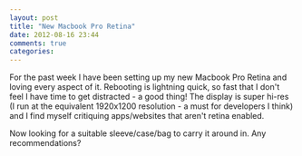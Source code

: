 ```yaml
---
layout: post
title: "New Macbook Pro Retina"
date: 2012-08-16 23:44
comments: true
categories: 
---
```


For the past week I have been setting up my new Macbook Pro Retina and loving every aspect of it. Rebooting is lightning quick, so fast that I don't feel I have time to get distracted - a good thing! The display is super hi-res (I run at the equivalent 1920x1200 resolution - a must for developers I think) and I find myself critiquing apps/websites that aren't retina enabled.

Now looking for a suitable sleeve/case/bag to carry it around in. Any recommendations?